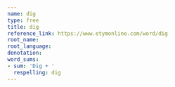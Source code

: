 ```yaml
---
name: dig
type: free
title: dig
reference_link: https://www.etymonline.com/word/dig
root_name: 
root_language: 
denotation: 
word_sums:
- sum: 'Dig + '
  respelling: dig
---
```

